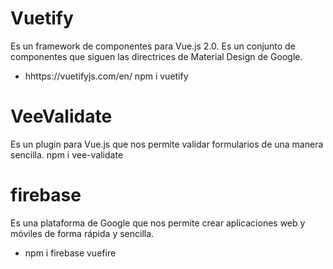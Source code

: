 # Vuetify
Es un framework de componentes para Vue.js 2.0. Es un conjunto de componentes que siguen las directrices de Material Design de Google.
- hhttps://vuetifyjs.com/en/
npm i vuetify
# VeeValidate
Es un plugin para Vue.js que nos permite validar formularios de una manera sencilla.
npm i vee-validate
# firebase 
Es una plataforma de Google que nos permite crear aplicaciones web y móviles de forma rápida y sencilla.
- npm i firebase vuefire